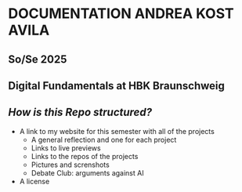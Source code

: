 # DOCUMENTATION ANDREA KOST AVILA
## So/Se 2025
## Digital Fundamentals at HBK Braunschweig
## *How is this Repo structured?*
- A link to my website for this semester with all of the projects
  - A general reflection and one for each project 
  - Links to live previews
  - Links to the repos of the projects
  - Pictures and screnshots
  - Debate Club: arguments against AI
- A license



